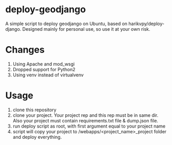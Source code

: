 # deploy-geodjango

A simple script to deploy geodjango on Ubuntu, based on harikvpy/deploy-django.
Designed mainly for personal use, so use it at your own risk.

# Changes

1. Using Apache and mod_wsgi
2. Dropped support for Python2
3. Using venv instead of virtualvenv

# Usage

1. clone this repository
2. clone your project. Your project rep and this rep must be in same dir. Also your project must contain requirements.txt file & dump.json file.
3. run deploy script as root, with first argument equal to your project name
4. script will copy your project to /webapps/<project_name>_project folder and deploy everything.


